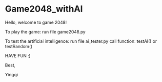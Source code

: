 # Game2048_withAI

Hello, welcome to game 2048!

To play the game:
run file game2048.py

To test the artificial intelligence:
run file ai_tester.py
call function: testAI() or testRandom()

HAVE FUN :)

Best,

Yingqi
